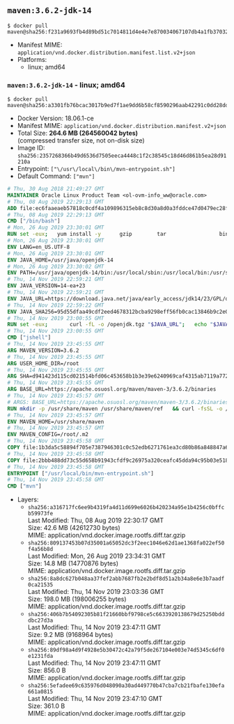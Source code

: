 ## `maven:3.6.2-jdk-14`

```console
$ docker pull maven@sha256:f231a9693fb4d89bd51c7014811d4e4e7e870034067107db4a1fb3703274bc13
```

-	Manifest MIME: `application/vnd.docker.distribution.manifest.list.v2+json`
-	Platforms:
	-	linux; amd64

### `maven:3.6.2-jdk-14` - linux; amd64

```console
$ docker pull maven@sha256:a3301fb76bcac3017b9ed7f1ae9dd6b58cf8590296aab42291c0dd28dd9092df
```

-	Docker Version: 18.06.1-ce
-	Manifest MIME: `application/vnd.docker.distribution.manifest.v2+json`
-	Total Size: **264.6 MB (264560042 bytes)**  
	(compressed transfer size, not on-disk size)
-	Image ID: `sha256:2357268366b49d6536d7505eeca4448c1f2c38545c18d46d861b5ea28d91210a`
-	Entrypoint: `["\/usr\/local\/bin\/mvn-entrypoint.sh"]`
-	Default Command: `["mvn"]`

```dockerfile
# Thu, 30 Aug 2018 21:49:27 GMT
MAINTAINER Oracle Linux Product Team <ol-ovm-info_ww@oracle.com>
# Thu, 08 Aug 2019 22:29:13 GMT
ADD file:ec6faaeaeb57818c0cdf4a109896315eb8c8d30a8d0a3fddce47d0479ec28fcf in / 
# Thu, 08 Aug 2019 22:29:13 GMT
CMD ["/bin/bash"]
# Mon, 26 Aug 2019 23:30:01 GMT
RUN set -eux; 	yum install -y 		gzip 		tar 				binutils 		freetype fontconfig 	; 	rm -rf /var/cache/yum
# Mon, 26 Aug 2019 23:30:01 GMT
ENV LANG=en_US.UTF-8
# Mon, 26 Aug 2019 23:30:01 GMT
ENV JAVA_HOME=/usr/java/openjdk-14
# Mon, 26 Aug 2019 23:30:02 GMT
ENV PATH=/usr/java/openjdk-14/bin:/usr/local/sbin:/usr/local/bin:/usr/sbin:/usr/bin:/sbin:/bin
# Thu, 14 Nov 2019 22:59:21 GMT
ENV JAVA_VERSION=14-ea+23
# Thu, 14 Nov 2019 22:59:21 GMT
ENV JAVA_URL=https://download.java.net/java/early_access/jdk14/23/GPL/openjdk-14-ea+23_linux-x64_bin.tar.gz
# Thu, 14 Nov 2019 22:59:22 GMT
ENV JAVA_SHA256=95d55dfaa49cdf2eed4678312bcba9298eff56fb0cac13846b9c2e0f4a139528
# Thu, 14 Nov 2019 23:00:55 GMT
RUN set -eux; 		curl -fL -o /openjdk.tgz "$JAVA_URL"; 	echo "$JAVA_SHA256 */openjdk.tgz" | sha256sum -c -; 	mkdir -p "$JAVA_HOME"; 	tar --extract --file /openjdk.tgz --directory "$JAVA_HOME" --strip-components 1; 	rm /openjdk.tgz; 		ln -sfT "$JAVA_HOME" /usr/java/default; 	ln -sfT "$JAVA_HOME" /usr/java/latest; 	for bin in "$JAVA_HOME/bin/"*; do 		base="$(basename "$bin")"; 		[ ! -e "/usr/bin/$base" ]; 		alternatives --install "/usr/bin/$base" "$base" "$bin" 20000; 	done; 		java -Xshare:dump; 		java --version; 	javac --version
# Thu, 14 Nov 2019 23:00:55 GMT
CMD ["jshell"]
# Thu, 14 Nov 2019 23:45:55 GMT
ARG MAVEN_VERSION=3.6.2
# Thu, 14 Nov 2019 23:45:55 GMT
ARG USER_HOME_DIR=/root
# Thu, 14 Nov 2019 23:45:55 GMT
ARG SHA=d941423d115cd021514bfd06c453658b1b3e39e6240969caf4315ab7119a77299713f14b620fb2571a264f8dff2473d8af3cb47b05acf0036fc2553199a5c1ee
# Thu, 14 Nov 2019 23:45:55 GMT
ARG BASE_URL=https://apache.osuosl.org/maven/maven-3/3.6.2/binaries
# Thu, 14 Nov 2019 23:45:57 GMT
# ARGS: BASE_URL=https://apache.osuosl.org/maven/maven-3/3.6.2/binaries MAVEN_VERSION=3.6.2 SHA=d941423d115cd021514bfd06c453658b1b3e39e6240969caf4315ab7119a77299713f14b620fb2571a264f8dff2473d8af3cb47b05acf0036fc2553199a5c1ee USER_HOME_DIR=/root
RUN mkdir -p /usr/share/maven /usr/share/maven/ref   && curl -fsSL -o /tmp/apache-maven.tar.gz ${BASE_URL}/apache-maven-${MAVEN_VERSION}-bin.tar.gz   && echo "${SHA}  /tmp/apache-maven.tar.gz" | sha512sum -c -   && tar -xzf /tmp/apache-maven.tar.gz -C /usr/share/maven --strip-components=1   && rm -f /tmp/apache-maven.tar.gz   && ln -s /usr/share/maven/bin/mvn /usr/bin/mvn
# Thu, 14 Nov 2019 23:45:57 GMT
ENV MAVEN_HOME=/usr/share/maven
# Thu, 14 Nov 2019 23:45:57 GMT
ENV MAVEN_CONFIG=/root/.m2
# Thu, 14 Nov 2019 23:45:58 GMT
COPY file:1b3da5c58894f705e7387946301c0c52edb6271761ea3cd80b86a848847a64cd in /usr/local/bin/mvn-entrypoint.sh 
# Thu, 14 Nov 2019 23:45:58 GMT
COPY file:2bbb488dd73c55d658b91943cfdf9c26975a320ceafc45dda94c95b03e518ad3 in /usr/share/maven/ref/ 
# Thu, 14 Nov 2019 23:45:58 GMT
ENTRYPOINT ["/usr/local/bin/mvn-entrypoint.sh"]
# Thu, 14 Nov 2019 23:45:58 GMT
CMD ["mvn"]
```

-	Layers:
	-	`sha256:a316717fc6ee9b4319fa4d11d699e6026b420234a95e1b4256c0bffcb59973fe`  
		Last Modified: Thu, 08 Aug 2019 22:30:17 GMT  
		Size: 42.6 MB (42612730 bytes)  
		MIME: application/vnd.docker.image.rootfs.diff.tar.gzip
	-	`sha256:809137453b07d35001a65052dc3f2eec1046e62d1ae1368fa022ef50f4a56b8d`  
		Last Modified: Mon, 26 Aug 2019 23:34:31 GMT  
		Size: 14.8 MB (14770876 bytes)  
		MIME: application/vnd.docker.image.rootfs.diff.tar.gzip
	-	`sha256:8a8dc627b048aa37fef2abb7687fb2e2bdf8d51a2b34a8e6e3b7aadf0ca21535`  
		Last Modified: Thu, 14 Nov 2019 23:03:36 GMT  
		Size: 198.0 MB (198006255 bytes)  
		MIME: application/vnd.docker.image.rootfs.diff.tar.gzip
	-	`sha256:406b7b54092305b81f21660bbf9798ce5c6633920138679d25250bdddbc27d3a`  
		Last Modified: Thu, 14 Nov 2019 23:47:11 GMT  
		Size: 9.2 MB (9168964 bytes)  
		MIME: application/vnd.docker.image.rootfs.diff.tar.gzip
	-	`sha256:89df98a4d9f4928e5b30472c42a79f5de267104e003e74d5345c6df0e1231fda`  
		Last Modified: Thu, 14 Nov 2019 23:47:11 GMT  
		Size: 856.0 B  
		MIME: application/vnd.docker.image.rootfs.diff.tar.gzip
	-	`sha256:5efadee69c635976d048090a30ad449770b47cba7cb21fbafe130efa661a0815`  
		Last Modified: Thu, 14 Nov 2019 23:47:10 GMT  
		Size: 361.0 B  
		MIME: application/vnd.docker.image.rootfs.diff.tar.gzip
